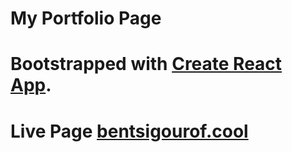# My Portfolio Page

# Bootstrapped with [Create React App](https://github.com/facebookincubator/create-react-app).

# Live Page [bentsigourof.cool](https://bentsigourof.cool/)